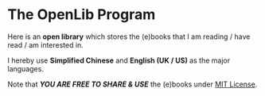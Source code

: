# The OpenLib Program

Here is an **open library** which stores the (e)books that I am reading / have read / am interested in.

I hereby use **Simplified Chinese** and **English (UK / US)** as the major languages.

Note that **_YOU ARE FREE TO SHARE & USE_** the (e)books under [MIT License](https://github.com/yl-iu/openlib/blob/main/LICENSE).
